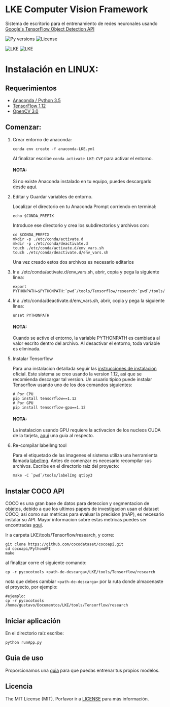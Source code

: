 # LKE Computer Vision Framework

Sistema de escritorio para el entrenamiento de redes neuronales usando [Google's TensorFlow Object Detection API](https://github.com/tensorflow/models/tree/master/research/object_detection)

![Py versions](https://img.shields.io/pypi/pyversions/donkeycar.svg)
![License](http://img.shields.io/:license-mit-blue.svg)


![LKE](https://camo.githubusercontent.com/7be7005a5bd74bb4bbb6058be5706870053a2a1e/68747470733a2f2f692e696d6775722e636f6d2f366f6b65446a7a2e6a7067)
![LKE](https://sigmoidal.io/wp-content/uploads/2017/11/object_detection_using_faster_rcnn.png)

# Instalación en LINUX:

## Requerimientos
- [Anaconda / Python 3.5](https://www.anaconda.com/)
- [TensorFlow 1.12](https://www.tensorflow.org/)
- [OpenCV 3.0](http://opencv.org/)


## Comenzar:
1. Crear entorno de anaconda: 

	`conda env create -f anaconda-LKE.yml`
	
	Al finalizar escribe `conda activate LKE-CVF` para activar el entorno.
	
	#### NOTA: 
	Si no existe Anaconda instalado en tu equipo, puedes descargarlo desde [aqui](https://www.anaconda.com/distribution/).
	

2. Editar y Guardar variables de entorno.

	Localizar el directorio en tu Anaconda Prompt corriendo en terminal:
	
	`echo $CONDA_PREFIX`
	
	Introduce ese directorio y crea los subdirectorios y archivos con:
	```
	cd $CONDA_PREFIX
	mkdir -p ./etc/conda/activate.d
	mkdir -p ./etc/conda/deactivate.d
	touch ./etc/conda/activate.d/env_vars.sh
	touch ./etc/conda/deactivate.d/env_vars.sh
	```
	
	Una vez creado estos dos archivos es necesario editarlos
	
3. Ir a ./etc/conda/activate.d/env_vars.sh, abrir, copia y pega la siguiente linea:
	```
	export PYTHONPATH=$PYTHONPATH:`pwd`/tools/Tensorflow/research:`pwd`/tools/Tensorflow/research/slim
	```
	
4. Ir a ./etc/conda/deactivate.d/env_vars.sh, abrir, copia y pega la siguiente linea:
	```
	unset PYTHONPATH
	```
	#### NOTA: 
	Cuando se active el entorno, la variable PYTHONPATH es cambiada al valor escrito dentro del archivo. Al desactivar el entorno, toda variable es eliminada. 
	
5. Instalar Tensorflow

	Para una instalacion detallada seguir las [instrucciones de instalacion](https://www.tensorflow.org/install/) oficial. 
	Este sistema se creo usando la version 1.12, asi que se recomienda descargar tal version.
	Un usuario tipico puede instalar Tensorflow usando uno de los dos comandos siguientes:

	```
	# Por CPU
	pip install tensorflow==1.12
	# Por GPU
	pip install tensorflow-gpu==1.12
	```
	
	#### NOTA:
	La instalacion usando GPU requiere la activacion de los nucleos CUDA de la tarjeta, [aqui](https://medium.com/@zhanwenchen/install-cuda-and-cudnn-for-tensorflow-gpu-on-ubuntu-79306e4ac04e) una guia al respecto.
	
6. Re-compilar labelImg tool

	Para el etiquetado de las imagenes el sistema utiliza una herramienta llamada [labelImg](https://github.com/tzutalin/labelImg). Antes de comenzar es necesario recompilar sus archivos. Escribe en el directorio raiz del proyecto:
	```
	make -C `pwd`/tools/labelImg qt5py3
	```

## Instalar COCO API

COCO es una gran base de datos para deteccion y segmentacion de objetos, debido a que los ultimos papers de investigacion usan el dataset COCO, 
asi como sus metricas para evaluar la precision (mAP), es necesario instalar su API. 
Mayor informacion sobre estas metricas puedes ser encontradas [aqui](https://medium.com/@timothycarlen/understanding-the-map-evaluation-metric-for-object-detection-a07fe6962cf3).

Ir a carpeta LKE/tools/Tensorflow/research, y corre:

	git clone https://github.com/cocodataset/cocoapi.git
	cd cocoapi/PythonAPI
	make

al finalizar corre el siguiente comando:

	cp -r pycocotools <path-de-descarga>/LKE/tools/Tensorflow/research

nota que debes cambiar `<path-de-descarga>` por la ruta donde almacenaste el proyecto, por ejemplo:

	#ejemplo:
	cp -r pycocotools /home/gustavo/Documentos/LKE/tools/Tensorflow/research


## Iniciar aplicación

En el directorio raíz escribe:

    python runApp.py 
	

## Guia de uso

Proporcionamos una [guia](https://docs.google.com/document/d/1CrtmGBZoLcD9aYmGgZjE_WwnHVdBgeOBcgIQe0GvO1s/edit?usp=sharing) para que puedas entrenar tus propios modelos.


## Licencia

The MIT License (MIT). Porfavor ir a [LICENSE](https://github.com/mrguz170/LKE/blob/master/LICENSE.md) para más información.

